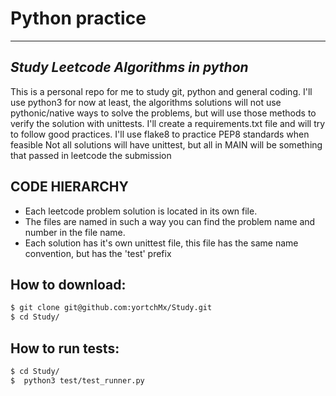 # Python practice
******
## _Study Leetcode Algorithms in python_

This is a personal repo for me to study git, python and general coding.
I'll use python3 for now at least, the algorithms solutions will not use
pythonic/native ways to solve the problems, but will use those methods
to verify the solution with unittests.
I'll create a requirements.txt file and will try to follow good practices.
I'll use flake8 to practice PEP8 standards when feasible
Not all solutions will have unittest, but all in MAIN will be something that passed in leetcode the submission

## CODE HIERARCHY
- Each leetcode problem solution is located in its own file.
- The files are named in such a way you can find the problem name and number in the file name.
- Each solution has it's own unittest file, this file has the same name convention, but has the 'test' prefix

## How to download:
``` sh
$ git clone git@github.com:yortchMx/Study.git
$ cd Study/
```
## How to run tests:
``` sh
$ cd Study/
$  python3 test/test_runner.py
```

